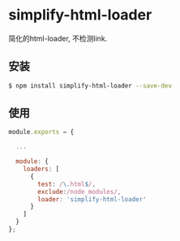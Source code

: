 # simplify-html-loader
简化的html-loader, 不检测link.
## 安装
```sh
$ npm install simplify-html-loader --save-dev
```
## 使用
```javascript
module.exports = {

  ...

  module: {
    loaders: [
      {
        test: /\.html$/,
        exclude:/node_modules/,
        loader: 'simplify-html-loader'
      }
    ]
  }
};
```
